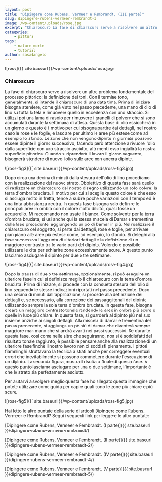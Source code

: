 ```yaml
---
layout: post
title: "Dipingere come Rubens, Vermeer e Rembrandt. (III parte)"
slug: dipingere-rubens-vermeer-rembrandt-3
image: /wp-content/uploads/rose.jpg
excerpt: "Chiaroscuro La fase di chiarscuro serve a risolvere un altro problema fondamentale del processo pittorico: la definizione dei toni. Con il termine tono,"
categories:
    - pittura
tags:
    - nature morte
    - tutorial
author: sasadangelo
---
```


![rose]({{ site.baseurl }}/wp-content/uploads/rose.jpg)

### Chiaroscuro

La fase di chiarscuro serve a risolvere un altro problema fondamentale del processo pittorico: la definizione dei toni. Con il termine tono, generalmente, si intende il chiaroscuro di una data tinta. Prima di iniziare bisogna stendere, come già visto nel passo precedente, una mano di olio di lino su tutta la tela e rimuovere quello in eccedenza con uno straccio. Si utilizzi poi una lama di rasoio per rimuovere i granelli di polvere che si sono accumulati durante la settimana di attesa. Questa base di olio essiccherà in un giorno e questo è il motivo per cui bisogna partire dai dettagli, nel nostro caso le rose e le foglie, e lasciare per ultimo le aree più estese come ad esempio lo sfondo. Le zone che non vengono dipinte in giornata possono essere dipinte il giorno successivo, facendo però attenzione a rivuore l'olio dalla superficie con uno straccio asciutto, altrimenti esso ingiallirà la nostra superficie pittorica. Quando si riprenderà il lavoro il giorno seguente, bisognerà stendere di nuovo l'olio sulle aree non ancora dipinte.

![rose-fig3]({{ site.baseurl }}/wp-content/uploads/rose-fig3.jpg)

Dopo circa una decina di minuti dalla stesura dell'olio di lino procediamo con la realizzazione del nuovo strato. Obbiettivo di questa fase sarà quello di realizzare un chiaroscuro del nostro disegno utilizzando un solo colore: la terra d'ombra bruciata. Il motivo per cui si sceglie questo colore è che esso si asciuga molto in fretta, tende a subire poche variazioni con il tempo ed è una tinta abbastanza neutra. In questa fase bisogna solo definire le principali aree in ombra con il colore molto diluito, quasi fosse un acquerello. Mi raccomando non usate il bianco. Come solvente per la terra d'ombra bruciata, si usi anche qui la stessa miscela di Damar e trementina della fase precedente, aggiungendo un pò di Damar in più. Nel realizzare il chiaroscuro del soggetto, si parte dai dettagli, rose e foglie, per arrivare pian piano alle aree più estese come, ad esempio, lo sfondo. Si deleghi alla fase successiva l'aggiunta di ulteriori dettagli e la definizione di un maggiore contrasto tra le varie parti del dipinto. Volendo è possibile utilizzare le dita per schiarire zone eccessivamente scure. A questo punto lasciamo asciugare il dipinto per due o tre settimane.

![rose-fig4]({{ site.baseurl }}/wp-content/uploads/rose-fig4.jpg)

Dopo la pausa di due o tre settimane, opzionalmente, si può eseguire un ulteriore fase in cui si definisce meglio il chiaroscuro con la terra d'ombra bruciata. Prima di iniziare, si procede con la consueta stesura dell'olio di lino seguendo le stesse indicazioni riportati nel passo precedente. Dopo una decina di minuti dall'applicazione, si procede alla definizione dei dettagli e, se necessario, alla correzione dei passaggi tonali del dipinto utilizzando sempre la sola terra d'ombra bruciata. In questa fase, bisogna creare un maggiore contrasto tonale rendendo le aree in ombra più scure e quelle in luce più chiare. In questa fase, si guarderà al dipinto più nel suo insieme anzichè ai singoli dettagli. Alla miscela di damar e trementina del passo precedente, si aggiunga un pò più di damar che diventerà sempre maggiore man mano che si andrà avanti nei passi successivi. Se durante questa fase. così come nelle altre che seguiranno, non si è soddisfatti del risultato tonale raggiunto, è possibile pensare anche alla realizzazione di un ulteriore fase finchè il nostro lavoro non ci soddisfi pienamente. I pittori fiamminghi sfruttavano la tecnica a strati anche per correggere eventuali errori che inevitabilmente si possono commettere durante l'esecuzione di un dipinto. La seconda figura, mostra il risultato finale di questa fase. A questo punto lasciamo asciugare per una o due settimane, l'importante è che lo strato sia perfettamente asciutto.

Per aiutarvi a svolgere meglio questa fase ho allegato questa immagine che potete utilizzare come guida per capire quali sono le zone più chiare e più scure.

![rose-fig5]({{ site.baseurl }}/wp-content/uploads/rose-fig5.jpg)

Hai letto le altre puntate della serie di articoli Dipingere come Rubens, Vermeer e Rembrandt? Segui i seguenti link per leggere le altre puntate:

[Dipingere come Rubens, Vermeer e Rembrandt. (I parte)]({{ site.baseurl }}/dipingere-rubens-vermeer-rembrandt/)

[Dipingere come Rubens, Vermeer e Rembrandt. (II parte)]({{ site.baseurl }}/dipingere-rubens-vermeer-rembrandt-2/)

[Dipingere come Rubens, Vermeer e Rembrandt. (IV parte)]({{ site.baseurl }}/dipingere-rubens-vermeer-rembrandt-4/)

[Dipingere come Rubens, Vermeer e Rembrandt. (V parte)]({{ site.baseurl }}/dipingere-rubens-vermeer-rembrandt-5/)
